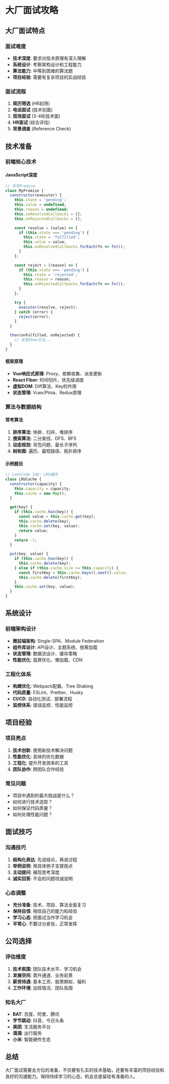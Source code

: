 # 大厂面试攻略

## 大厂面试特点

### 面试难度
- **技术深度**: 要求对技术原理有深入理解
- **系统设计**: 考察架构设计和工程能力
- **算法能力**: 中等到困难的算法题
- **项目经验**: 需要有复杂项目的实战经验

### 面试流程
1. **简历筛选** (HR初筛)
2. **电话面试** (技术初面)
3. **现场面试** (3-4轮技术面)
4. **HR面试** (综合评估)
5. **背景调查** (Reference Check)

## 技术准备

### 前端核心技术

#### JavaScript深度
```javascript
// 手写Promise
class MyPromise {
  constructor(executor) {
    this.state = 'pending';
    this.value = undefined;
    this.reason = undefined;
    this.onResolvedCallbacks = [];
    this.onRejectedCallbacks = [];

    const resolve = (value) => {
      if (this.state === 'pending') {
        this.state = 'fulfilled';
        this.value = value;
        this.onResolvedCallbacks.forEach(fn => fn());
      }
    };

    const reject = (reason) => {
      if (this.state === 'pending') {
        this.state = 'rejected';
        this.reason = reason;
        this.onRejectedCallbacks.forEach(fn => fn());
      }
    };

    try {
      executor(resolve, reject);
    } catch (error) {
      reject(error);
    }
  }

  then(onFulfilled, onRejected) {
    // 实现then方法...
  }
}
```

#### 框架原理
- **Vue响应式原理**: Proxy、依赖收集、派发更新
- **React Fiber**: 时间切片、优先级调度
- **虚拟DOM**: Diff算法、Key的作用
- **状态管理**: Vuex/Pinia、Redux原理

### 算法与数据结构

#### 常考算法
1. **排序算法**: 快排、归并、堆排序
2. **搜索算法**: 二分查找、DFS、BFS
3. **动态规划**: 背包问题、最长子序列
4. **树和图**: 遍历、最短路径、拓扑排序

#### 示例题目
```javascript
// LeetCode 146: LRU缓存
class LRUCache {
  constructor(capacity) {
    this.capacity = capacity;
    this.cache = new Map();
  }

  get(key) {
    if (this.cache.has(key)) {
      const value = this.cache.get(key);
      this.cache.delete(key);
      this.cache.set(key, value);
      return value;
    }
    return -1;
  }

  put(key, value) {
    if (this.cache.has(key)) {
      this.cache.delete(key);
    } else if (this.cache.size >= this.capacity) {
      const firstKey = this.cache.keys().next().value;
      this.cache.delete(firstKey);
    }
    this.cache.set(key, value);
  }
}
```

## 系统设计

### 前端架构设计
- **微前端架构**: Single-SPA、Module Federation
- **组件库设计**: API设计、主题系统、按需加载
- **状态管理**: 数据流设计、缓存策略
- **性能优化**: 首屏优化、懒加载、CDN

### 工程化体系
- **构建优化**: Webpack配置、Tree Shaking
- **代码质量**: ESLint、Prettier、Husky
- **CI/CD**: 自动化测试、部署流程
- **监控体系**: 错误监控、性能监控

## 项目经验

### 项目亮点
1. **技术创新**: 使用新技术解决问题
2. **性能优化**: 具体的优化数据
3. **工程化**: 提升开发效率的工具
4. **团队协作**: 跨团队合作经验

### 常见问题
- 项目中遇到的最大挑战是什么？
- 如何进行技术选型？
- 如何保证代码质量？
- 如何处理性能问题？

## 面试技巧

### 沟通技巧
1. **结构化表达**: 先说结论，再说过程
2. **举例说明**: 用具体例子支撑观点
3. **主动提问**: 展现思考深度
4. **诚实回答**: 不会的问题坦诚说明

### 心态调整
- **充分准备**: 技术、项目、算法全面复习
- **保持自信**: 相信自己的能力和经验
- **学习心态**: 把面试当作学习机会
- **平常心**: 不要过分紧张，正常发挥

## 公司选择

### 评估维度
1. **技术氛围**: 团队技术水平、学习机会
2. **发展空间**: 晋升通道、业务前景
3. **薪资待遇**: 基本工资、股票期权、福利
4. **工作环境**: 加班情况、团队氛围

### 知名大厂
- **BAT**: 百度、阿里、腾讯
- **字节跳动**: 抖音、今日头条
- **美团**: 生活服务平台
- **滴滴**: 出行服务
- **小米**: 智能硬件生态

## 总结

大厂面试需要全方位的准备，不仅要有扎实的技术基础，还要有丰富的项目经验和良好的沟通能力。保持持续学习的心态，机会总是留给有准备的人。 